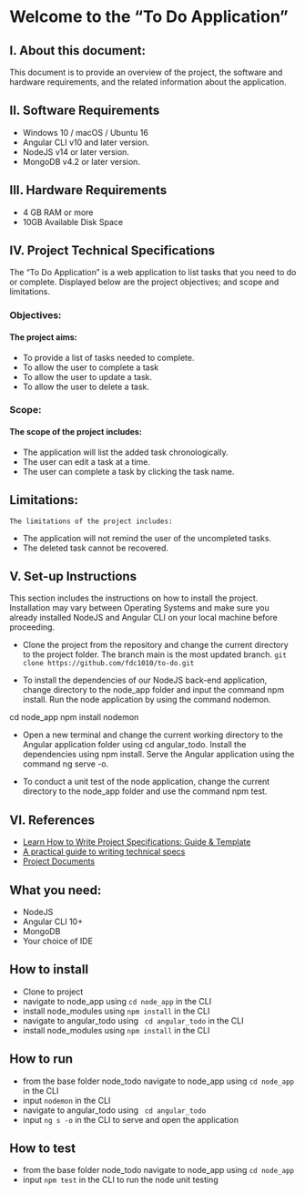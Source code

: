 # Welcome to the “To Do Application”

##   I. About this document:
This document is to provide an overview of the project, the software and hardware requirements, and the related information about the application.

##    II. Software Requirements
- Windows 10 / macOS / Ubuntu 16
- Angular CLI v10 and later version.
- NodeJS v14 or later version.
- MongoDB v4.2 or later version.

##    III. Hardware Requirements
- 4 GB RAM or more
- 10GB Available Disk Space

##    IV. Project Technical Specifications
The “To Do Application” is a web application to list tasks that you need to do or complete. Displayed below are the project objectives; and scope and limitations.
### Objectives:
#### The project aims:
- To provide a list of tasks needed to complete.
- To allow the user to complete a task
- To allow the user to update a task.
- To allow the user to delete a task.
### Scope: 
#### The scope of the project includes:
- The application will list the added task chronologically.
- The user can edit a task at a time.
- The user can complete a task by clicking the task name.
	
## Limitations:
	The limitations of the project includes:
- The application will not remind the user of the uncompleted tasks.
- The deleted task cannot be recovered.

##    V. Set-up Instructions
This section includes the instructions on how to install the project. Installation may vary between Operating Systems and make sure you already installed NodeJS and Angular CLI on your local machine before proceeding.

- Clone the project from the repository and change the current directory to the project folder. The branch main is the most updated branch.
	       	`git clone https://github.com/fdc1010/to-do.git`

- To install the dependencies of our NodeJS back-end application, change directory to the node_app folder and input the command npm install. Run the node application by using the command nodemon.
		
cd node_app
		npm install
		nodemon

- Open a new terminal and change the current working directory to the Angular application folder using cd angular_todo. Install the dependencies using npm install. Serve the Angular application using the command ng serve  -o.

- To conduct a unit test of the node application, change the current directory to the node_app folder and use the command npm test.


## VI. References

- [Learn How to Write Project Specifications: Guide & Template](https://www.appvizer.com/magazine/operations/project-management/project-specification)
- [A practical guide to writing technical specs](https://stackoverflow.blog/2020/04/06/a-practical-guide-to-writing-technical-specs/)
- [Project Documents](https://www.greycampus.com/opencampus/project-management-professional/project-documents)

## What you need:
- NodeJS
- Angular CLI 10+
- MongoDB
- Your choice of IDE

## How to install
- Clone to project
- navigate to node_app using ```cd node_app``` in the CLI
- install node_modules using ```npm install``` in the CLI
- navigate to angular_todo using ``` cd angular_todo``` in the CLI
- install node_modules using ```npm install``` in the CLI

## How to run
- from the base folder node_todo navigate to node_app using ```cd node_app``` in the CLI
- input ```nodemon``` in the CLI
- navigate to angular_todo using ``` cd angular_todo```
- input ```ng s -o``` in the CLI to serve and open the application

## How to test
- from the base folder node_todo navigate to node_app using ```cd node_app```
- input ```npm test``` in the CLI to run the node unit testing
